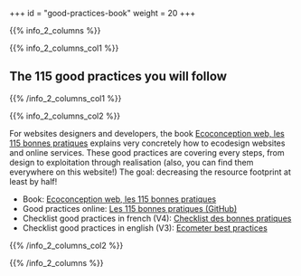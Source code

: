 +++
id = "good-practices-book"
weight = 20
+++

{{% info_2_columns %}}

{{% info_2_columns_col1 %}}

## The 115 good practices you will follow

{{% /info_2_columns_col1 %}}

{{% info_2_columns_col2 %}}

For websites designers and developers, the book [Ecoconception web, les 115 bonnes pratiques](https://ecoconceptionweb.com/) explains very concretely how to ecodesign websites and online services. These good practices are covering every steps, from design to exploitation through realisation (also, you can find them everywhere on this website!) The goal: decreasing the resource footprint at least by half!

- Book: <a lang="fr" hreflang="fr" href="https://ecoconceptionweb.com/">Ecoconception web, les 115 bonnes pratiques</a>
- Good practices online: <a lang="fr" hreflang="fr" href="https://github.com/cnumr/best-practices#les-115-bonnes-pratiques">Les 115 bonnes pratiques (GitHub)</a>
- Checklist good practices in french (V4): <a lang="fr" hreflang="fr" href="https://collectif.greenit.fr/ecoconception-web/">Checklist des bonnes pratiques</a>
- Checklist good practices in english (V3): [Ecometer best practices](http://www.ecometer.org/rules/)


{{% /info_2_columns_col2 %}}

{{% /info_2_columns %}}
